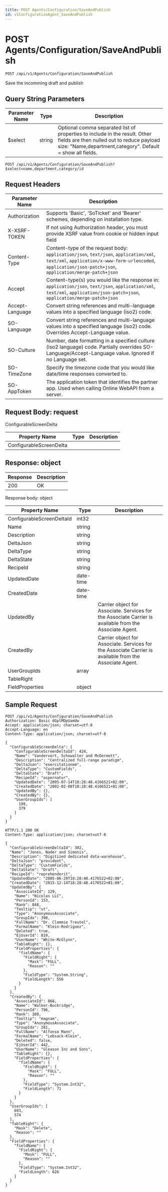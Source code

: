 ```yaml
---
title: POST Agents/Configuration/SaveAndPublish
id: v1ConfigurationAgent_SaveAndPublish
---
```


# POST Agents/Configuration/SaveAndPublish

```http
POST /api/v1/Agents/Configuration/SaveAndPublish
```

Save the incomming draft and publish







## Query String Parameters

| Parameter Name | Type |  Description |
|----------------|------|--------------|
| $select | string |  Optional comma separated list of properties to include in the result. Other fields are then nulled out to reduce payload size: "Name,department,category". Default = show all fields. |

```http
POST /api/v1/Agents/Configuration/SaveAndPublish?$select=name,department,category/id
```


## Request Headers

| Parameter Name | Description |
|----------------|-------------|
| Authorization  | Supports 'Basic', 'SoTicket' and 'Bearer' schemes, depending on installation type. |
| X-XSRF-TOKEN   | If not using Authorization header, you must provide XSRF value from cookie or hidden input field |
| Content-Type | Content-type of the request body: `application/json`, `text/json`, `application/xml`, `text/xml`, `application/x-www-form-urlencoded`, `application/json-patch+json`, `application/merge-patch+json` |
| Accept         | Content-type(s) you would like the response in: `application/json`, `text/json`, `application/xml`, `text/xml`, `application/json-patch+json`, `application/merge-patch+json` |
| Accept-Language | Convert string references and multi-language values into a specified language (iso2) code. |
| SO-Language | Convert string references and multi-language values into a specified language (iso2) code. Overrides Accept-Language value. |
| SO-Culture | Number, date formatting in a specified culture (iso2 language) code. Partially overrides SO-Language/Accept-Language value. Ignored if no Language set. |
| SO-TimeZone | Specify the timezone code that you would like date/time responses converted to. |
| SO-AppToken | The application token that identifies the partner app. Used when calling Online WebAPI from a server. |

## Request Body: request  

ConfigurableScreenDelta 

| Property Name | Type |  Description |
|----------------|------|--------------|
| ConfigurableScreenDelta |  |  |


## Response: object



| Response | Description |
|----------------|-------------|
| 200 | OK |

Response body: object

| Property Name | Type |  Description |
|----------------|------|--------------|
| ConfigurableScreenDeltaId | int32 |  |
| Name | string |  |
| Description | string |  |
| DeltaJson | string |  |
| DeltaType | string |  |
| DeltaState | string |  |
| RecipeId | string |  |
| UpdatedDate | date-time |  |
| CreatedDate | date-time |  |
| UpdatedBy |  | Carrier object for Associate. Services for the Associate Carrier is available from the <see cref="T:SuperOffice.CRM.Services.IAssociateAgent">Associate Agent</see>. |
| CreatedBy |  | Carrier object for Associate. Services for the Associate Carrier is available from the <see cref="T:SuperOffice.CRM.Services.IAssociateAgent">Associate Agent</see>. |
| UserGroupIds | array |  |
| TableRight |  |  |
| FieldProperties | object |  |

## Sample Request

```http!
POST /api/v1/Agents/Configuration/SaveAndPublish
Authorization: Basic dGplMDpUamUw
Accept: application/json; charset=utf-8
Accept-Language: en
Content-Type: application/json; charset=utf-8

{
  "ConfigurableScreenDelta": {
    "ConfigurableScreenDeltaId": 424,
    "Name": "Vandervort, Schowalter and McDermott",
    "Description": "Centralized full-range paradigm",
    "DeltaJson": "exercitationem",
    "DeltaType": "CustomFields",
    "DeltaState": "Draft",
    "RecipeId": "aspernatur",
    "UpdatedDate": "2005-07-14T18:28:48.4166521+02:00",
    "CreatedDate": "2002-02-08T18:28:48.4166521+01:00",
    "UpdatedBy": {},
    "CreatedBy": {},
    "UserGroupIds": [
      199,
      379
    ]
  }
}
```

```http_
HTTP/1.1 200 OK
Content-Type: application/json; charset=utf-8

{
  "ConfigurableScreenDeltaId": 302,
  "Name": "Jones, Nader and Simonis",
  "Description": "Digitized dedicated data-warehouse",
  "DeltaJson": "provident",
  "DeltaType": "CustomFields",
  "DeltaState": "Draft",
  "RecipeId": "reprehenderit",
  "UpdatedDate": "2005-06-29T18:28:48.4176522+02:00",
  "CreatedDate": "2015-12-14T18:28:48.4176522+01:00",
  "UpdatedBy": {
    "AssociateId": 129,
    "Name": "Nicolas LLC",
    "PersonId": 153,
    "Rank": 848,
    "Tooltip": "ut",
    "Type": "AnonymousAssociate",
    "GroupIdx": 390,
    "FullName": "Dr. Clemmie Treutel",
    "FormalName": "Klein-Rodriguez",
    "Deleted": true,
    "EjUserId": 819,
    "UserName": "White-McGlynn",
    "TableRight": {},
    "FieldProperties": {
      "fieldName": {
        "FieldRight": {
          "Mask": "FULL",
          "Reason": ""
        },
        "FieldType": "System.String",
        "FieldLength": 556
      }
    }
  },
  "CreatedBy": {
    "AssociateId": 868,
    "Name": "Walker-Buckridge",
    "PersonId": 796,
    "Rank": 380,
    "Tooltip": "magnam",
    "Type": "AnonymousAssociate",
    "GroupIdx": 281,
    "FullName": "Alfonso Mann",
    "FormalName": "Lebsack-Klein",
    "Deleted": false,
    "EjUserId": 442,
    "UserName": "Gleason Inc and Sons",
    "TableRight": {},
    "FieldProperties": {
      "fieldName": {
        "FieldRight": {
          "Mask": "FULL",
          "Reason": ""
        },
        "FieldType": "System.Int32",
        "FieldLength": 71
      }
    }
  },
  "UserGroupIds": [
    693,
    574
  ],
  "TableRight": {
    "Mask": "Delete",
    "Reason": ""
  },
  "FieldProperties": {
    "fieldName": {
      "FieldRight": {
        "Mask": "FULL",
        "Reason": ""
      },
      "FieldType": "System.Int32",
      "FieldLength": 626
    }
  }
}
```